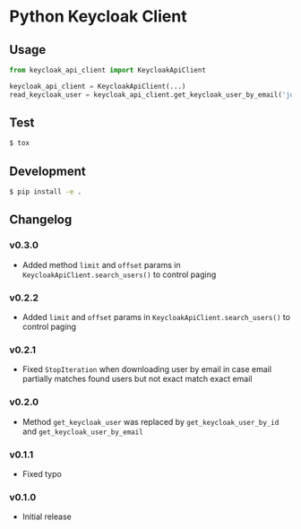 # Python Keycloak Client

## Usage

```python
from keycloak_api_client import KeycloakApiClient

keycloak_api_client = KeycloakApiClient(...)
read_keycloak_user = keycloak_api_client.get_keycloak_user_by_email('johndoe@example.com')
```

## Test

```bash
$ tox
```

## Development

```bash
$ pip install -e .
```

## Changelog

### v0.3.0
- Added method `limit` and `offset` params in `KeycloakApiClient.search_users()` to control paging

### v0.2.2
- Added `limit` and `offset` params in `KeycloakApiClient.search_users()` to control paging

### v0.2.1
- Fixed `StopIteration` when downloading user by email in case email partially matches found users but not exact match exact email 

### v0.2.0
- Method `get_keycloak_user` was replaced by `get_keycloak_user_by_id` and `get_keycloak_user_by_email`

### v0.1.1
- Fixed typo

### v0.1.0
- Initial release
